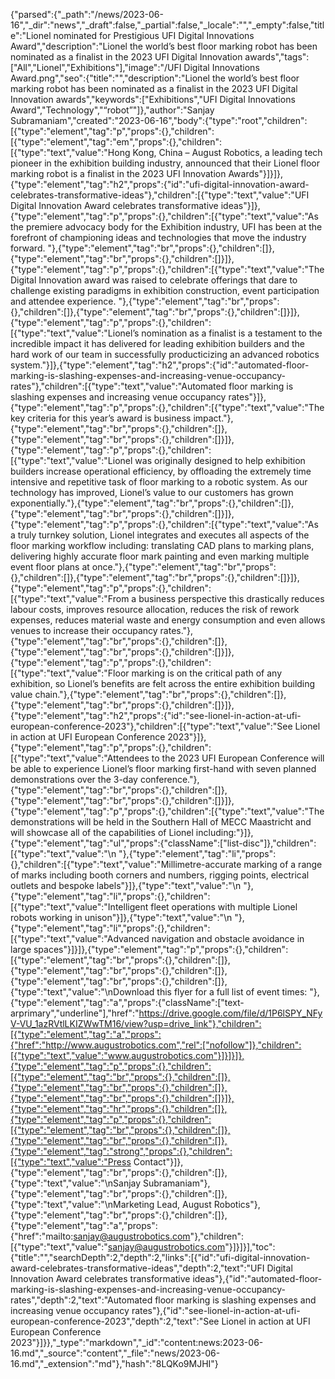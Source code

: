 {"parsed":{"_path":"/news/2023-06-16","_dir":"news","_draft":false,"_partial":false,"_locale":"","_empty":false,"title":"Lionel nominated for Prestigious UFI Digital Innovations Award","description":"Lionel the world’s best floor marking robot has been nominated as a finalist in the 2023 UFI Digital Innovation awards","tags":["All","Lionel","Exhibitions"],"image":"/UFI Digital Innovations Award.png","seo":{"title":"","description":"Lionel the world’s best floor marking robot has been nominated as a finalist in the 2023 UFI Digital Innovation awards","keywords":["Exhibitions","UFI Digital Innovations Award","Technology","“robot”"]},"author":"Sanjay Subramaniam","created":"2023-06-16","body":{"type":"root","children":[{"type":"element","tag":"p","props":{},"children":[{"type":"element","tag":"em","props":{},"children":[{"type":"text","value":"Hong Kong, China – August Robotics, a leading tech pioneer in the exhibition building industry, announced that their Lionel floor marking robot is a finalist in the 2023 UFI Innovation Awards"}]}]},{"type":"element","tag":"h2","props":{"id":"ufi-digital-innovation-award-celebrates-transformative-ideas"},"children":[{"type":"text","value":"UFI Digital Innovation Award celebrates transformative ideas"}]},{"type":"element","tag":"p","props":{},"children":[{"type":"text","value":"As the premiere advocacy body for the Exhibition industry, UFI has been at the forefront of championing ideas and technologies that move the industry forward. "},{"type":"element","tag":"br","props":{},"children":[]},{"type":"element","tag":"br","props":{},"children":[]}]},{"type":"element","tag":"p","props":{},"children":[{"type":"text","value":"The Digital Innovation award was raised to celebrate offerings that dare to challenge existing paradigms in exhibition construction, event participation and attendee experience. "},{"type":"element","tag":"br","props":{},"children":[]},{"type":"element","tag":"br","props":{},"children":[]}]},{"type":"element","tag":"p","props":{},"children":[{"type":"text","value":"Lionel’s nomination as a finalist is a testament to the incredible impact it has delivered for leading exhibition builders and the hard work of our team in successfully producticizing an advanced robotics system."}]},{"type":"element","tag":"h2","props":{"id":"automated-floor-marking-is-slashing-expenses-and-increasing-venue-occupancy-rates"},"children":[{"type":"text","value":"Automated floor marking is slashing expenses and increasing venue occupancy rates"}]},{"type":"element","tag":"p","props":{},"children":[{"type":"text","value":"The key criteria for this year’s award is business impact."},{"type":"element","tag":"br","props":{},"children":[]},{"type":"element","tag":"br","props":{},"children":[]}]},{"type":"element","tag":"p","props":{},"children":[{"type":"text","value":"Lionel was originally designed to help exhibition builders increase operational efficiency, by offloading the extremely time intensive and repetitive task of floor marking to a robotic system. As our technology has improved, Lionel’s value to our customers has grown exponentially."},{"type":"element","tag":"br","props":{},"children":[]},{"type":"element","tag":"br","props":{},"children":[]}]},{"type":"element","tag":"p","props":{},"children":[{"type":"text","value":"As a truly turnkey solution, Lionel integrates and executes all aspects of the floor marking workflow including: translating CAD plans to marking plans, delivering highly accurate floor mark painting and even marking multiple event floor plans at once."},{"type":"element","tag":"br","props":{},"children":[]},{"type":"element","tag":"br","props":{},"children":[]}]},{"type":"element","tag":"p","props":{},"children":[{"type":"text","value":"From a business perspective this drastically reduces labour costs, improves resource allocation, reduces the risk of rework expenses, reduces material waste and energy consumption and even allows venues to increase their occupancy rates."},{"type":"element","tag":"br","props":{},"children":[]},{"type":"element","tag":"br","props":{},"children":[]}]},{"type":"element","tag":"p","props":{},"children":[{"type":"text","value":"Floor marking is on the critical path of any exhibition, so Lionel’s benefits are felt across the entire exhibition building value chain."},{"type":"element","tag":"br","props":{},"children":[]},{"type":"element","tag":"br","props":{},"children":[]}]},{"type":"element","tag":"h2","props":{"id":"see-lionel-in-action-at-ufi-european-conference-2023"},"children":[{"type":"text","value":"See Lionel in action at UFI European Conference 2023"}]},{"type":"element","tag":"p","props":{},"children":[{"type":"text","value":"Attendees to the 2023 UFI European Conference will be able to experience Lionel’s floor marking first-hand with seven planned demonstrations over the 3-day conference."},{"type":"element","tag":"br","props":{},"children":[]},{"type":"element","tag":"br","props":{},"children":[]}]},{"type":"element","tag":"p","props":{},"children":[{"type":"text","value":"The demonstrations will be held in the Southern Hall of MECC Maastricht and will showcase all of the capabilities of Lionel including:"}]},{"type":"element","tag":"ul","props":{"className":["list-disc"]},"children":[{"type":"text","value":"\n    "},{"type":"element","tag":"li","props":{},"children":[{"type":"text","value":"Millimetre-accurate marking of a range of marks including booth corners and numbers, rigging points, electrical outlets and bespoke labels"}]},{"type":"text","value":"\n    "},{"type":"element","tag":"li","props":{},"children":[{"type":"text","value":"Intelligent fleet operations with multiple Lionel robots working in unison"}]},{"type":"text","value":"\n    "},{"type":"element","tag":"li","props":{},"children":[{"type":"text","value":"Advanced navigation and obstacle avoidance in large spaces"}]}]},{"type":"element","tag":"p","props":{},"children":[{"type":"element","tag":"br","props":{},"children":[]},{"type":"element","tag":"br","props":{},"children":[]},{"type":"element","tag":"br","props":{},"children":[]},{"type":"text","value":"\nDownload this flyer for a full list of event times: "},{"type":"element","tag":"a","props":{"className":["text-arprimary","underline"],"href":"https://drive.google.com/file/d/1P6lSPY_NFyV-VU_1azRVtlLKIZWwTM16/view?usp=drive_link"},"children":[{"type":"element","tag":"a","props":{"href":"http://www.augustrobotics.com","rel":["nofollow"]},"children":[{"type":"text","value":"www.augustrobotics.com"}]}]}]},{"type":"element","tag":"p","props":{},"children":[{"type":"element","tag":"br","props":{},"children":[]},{"type":"element","tag":"br","props":{},"children":[]},{"type":"element","tag":"br","props":{},"children":[]}]},{"type":"element","tag":"hr","props":{},"children":[]},{"type":"element","tag":"p","props":{},"children":[{"type":"element","tag":"br","props":{},"children":[]},{"type":"element","tag":"br","props":{},"children":[]},{"type":"element","tag":"strong","props":{},"children":[{"type":"text","value":"Press Contact"}]},{"type":"element","tag":"br","props":{},"children":[]},{"type":"text","value":"\nSanjay Subramaniam"},{"type":"element","tag":"br","props":{},"children":[]},{"type":"text","value":"\nMarketing Lead, August Robotics"},{"type":"element","tag":"br","props":{},"children":[]},{"type":"element","tag":"a","props":{"href":"mailto:sanjay@augustrobotics.com"},"children":[{"type":"text","value":"sanjay@augustrobotics.com"}]}]}],"toc":{"title":"","searchDepth":2,"depth":2,"links":[{"id":"ufi-digital-innovation-award-celebrates-transformative-ideas","depth":2,"text":"UFI Digital Innovation Award celebrates transformative ideas"},{"id":"automated-floor-marking-is-slashing-expenses-and-increasing-venue-occupancy-rates","depth":2,"text":"Automated floor marking is slashing expenses and increasing venue occupancy rates"},{"id":"see-lionel-in-action-at-ufi-european-conference-2023","depth":2,"text":"See Lionel in action at UFI European Conference 2023"}]}},"_type":"markdown","_id":"content:news:2023-06-16.md","_source":"content","_file":"news/2023-06-16.md","_extension":"md"},"hash":"8LQKo9MJHI"}